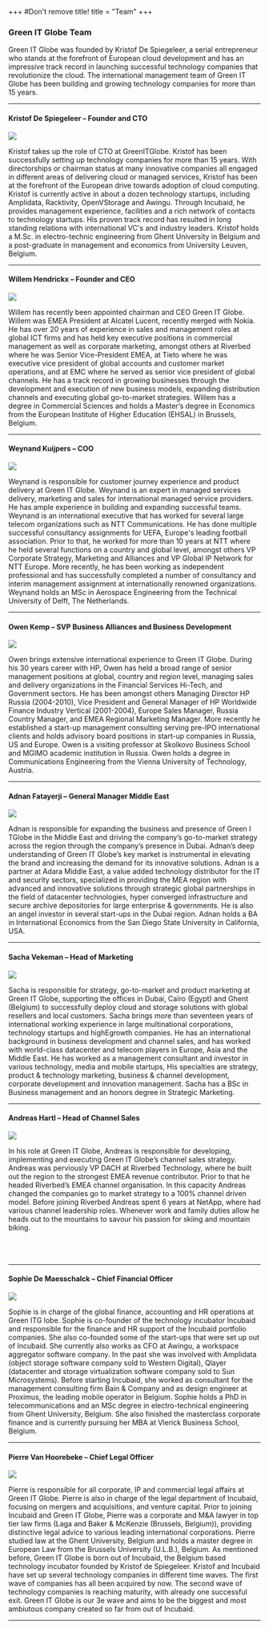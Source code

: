 +++
#Don't remove title!
title = "Team"
+++

### Green IT Globe Team

Green IT Globe was founded by Kristof De Spiegeleer, a serial entrepreneur who stands 
at the forefront of European cloud development and has an impressive track record in launching
successful technology companies that revolutionize the cloud. The international management
team of Green IT Globe has been building and growing technology companies for more than 
15 years. 

----------------

#### Kristof De Spiegeleer – Founder and CTO


![](/images/team/kds.jpg)

Kristof takes up the role of CTO at GreenITGlobe. Kristof has been successfully setting up technology companies for more than 15 years. With directorships or chairman status at many innovative companies all engaged in different areas of delivering cloud or  managed services, Kristof has been at the forefront of the European drive towards adoption of cloud computing. Kristof is currently active in about a dozen technology startups, including Amplidata, Racktivity,
OpenVStorage and Awingu. Through Incubaid, he provides management experience, facilities and a rich network of contacts to technology startups. His proven track record has resulted in long standing relations with international VC's and industry leaders.
Kristof holds a M.Sc. in electro-technic engineering from Ghent University in Belgium and a post-graduate in management and economics from University Leuven, Belgium.

----------------------

#### Willem Hendrickx – Founder and CEO

![](/images/team/willem.jpg)

Willem has recently been appointed chairman and CEO Green IT Globe.
Willem was EMEA President at Alcatel Lucent, recently merged with Nokia. He has over 20 years of experience in sales and management  roles at global ICT firms and has held key executive  positions in commercial management as well as corporate marketing, amongst others at Riverbed where he was Senior Vice-President EMEA, at Tieto where he was executive vice president of global accounts and
customer market operations, and at EMC where he served as senior vice president of global channels. He has a track record in growing businesses through the development and execution of new business models, expanding distribution channels and executing global go-to-market strategies.
Willem has a degree in Commercial Sciences and holds a Master’s degree in Economics from the European Institute of Higher Education (EHSAL) in Brussels, Belgium.

----------------------------

#### Weynand Kuijpers – COO

![](/images/team/weynand.jpg)

Weynand is responsible for customer journey experience and product delivery at Green IT Globe. Weynand is an expert in managed services delivery, marketing and sales for international managed service providers. He has ample experience in building and expanding successful teams.
Weynand is an international executive that has worked for several large telecom organizations such as NTT Communications. He has done multiple successful consultancy assignments for UEFA, Europe's leading football association. Prior to that, he worked for more than 10 years at NTT where he held several functions on a country and global level, amongst others VP Corporate Strategy, Marketing and Alliances and VP Global IP Network for NTT Europe.
More recently, he has been working as independent professional and has successfully completed a number of consultancy and interim management assignment at internationally renowned organizations.
Weynand holds an MSc in Aerospace Engineering from the Technical University of Delft, The Netherlands.


----------------------------

#### Owen Kemp – SVP Business Alliances and Business Development

![](/images/team/owen.jpg)

Owen brings extensive international experience to Green IT Globe. During his 30 years career with HP, Owen has held a broad range of senior management positions at global, country and region level, managing sales and delivery organizations in the Financial Services Hi-Tech, and Government sectors. He has been amongst others Managing Director HP Russia (2004-2010), Vice President and General Manager of HP Worldwide Finance Industry Vertical (2001-2004), Europe Sales Manager, Russia Country Manager, and  EMEA
Regional Marketing Manager.
More recently he established a start-up management consulting serving pre-IPO international clients and holds advisory board positions in start-up companies in Russia, US and Europe. Owen is a visiting professor at Skolkovo Business School and MGIMO academic institution in Russia.
Owen holds a degree in Communications Engineering from the Vienna University of Technology, Austria.


----------------------------


#### Adnan Fatayerji – General Manager Middle East

![](/images/team/adnan.jpg)

Adnan is responsible for expanding the business and presence of Green I TGlobe in  the  Middle East  and  driving  the  company’s  go-to-market strategy across the region through the company’s presence in Dubai. Adnan’s deep understanding of Green IT Globe’s key market is instrumental in elevating the brand and increasing the demand for its innovative solutions.
Adnan is a partner at Adara Middle East, a value added technology distributor for the IT and security sectors, specialized in providing  the
MEA region with advanced and innovative solutions through strategic global partnerships in the field of datacenter technologies, hyper converged infrastructure and secure archive depositories for large enterprise & governments. He is also an angel investor in several start-ups in the Dubai region.
Adnan holds a BA in International Economics from the San Diego State University in California, USA.



----------------------------


#### Sacha Vekeman – Head of Marketing

![](/images/team/sacha.jpg)

Sacha is responsible for strategy, go-to-market and product marketing at Green IT Globe, supporting the offices in Dubai, Caïro (Egypt) and Ghent (Belgium) to successfully deploy cloud and storage solutions with global resellers and local customers.
Sacha brings more than seventeen years of international working experience in large multinational corporations, technology startups and  highEgrowth  companies.  He  has  an  international  background  in business  development  and  channel  sales,  and  has  worked  with  world-class  datacenter  and  telecom  players  in  Europe,  Asia  and  the  Middle 
East. He has worked as a management consultant and investor in various technology, media and mobile startups, His specialties are strategy, product & technology marketing, business & channel development, corporate development and innovation management.
Sacha has a BSc in Business management and an honors degree in Strategic Marketing.


----------------------------


#### Andreas Hartl – Head of Channel Sales

![](/images/team/yves.jpg)

In his role at Green IT Globe, Andreas is responsible for developing, implementing and executing Green IT Globe’s channel sales strategy. Andreas was perviously VP DACH at Riverbed Technology, where he built out the region to the strongest EMEA revenue contributor. Prior to that he headed Riverbed’s EMEA channel organisation. In this capacity Andreas changed the companies go to market strategy to a 100% channel driven model. Before joining Riverbed Andreas spent 6 years at NetApp, where had various channel leadership roles. Whenever work and family duties allow he heads out to the mountains to savour his passion for skiing and mountain biking.
<br>
<br>
<br>
<br>



----------------------------

#### Sophie De Maesschalck – Chief Financial Officer

![](/images/team/sophie.jpg)

Sophie is in charge of the global finance, accounting and HR operations at Green ITG lobe.
Sophie   is   co-founder   of   the   technology   incubator   Incubaid   and responsible for the finance and HR support of the Incubaid portfolio companies. She also co-founded some of the start-ups that were set up out of Incubaid. She currently also works as CFO at Awingu, a workspace aggregator software company. In the past she was involved with Amplidata (object storage software company sold to Western   Digital),   Qlayer   (datacenter and   storage   virtualization
software company sold to Sun Microsystems). Before starting Incubaid, she worked as consultant for the management consulting firm Bain & Company and as design engineer at Proximus, the leading mobile operator in Belgium.
Sophie holds a PhD in telecommunications   and   an   MSc   degree   in   electro-technical engineering from Ghent University, Belgium. She also finished the masterclass corporate finance and is currently pursuing her MBA at Vlerick Business School, Belgium.



----------------------------

#### Pierre Van Hoorebeke – Chief Legal Officer

![](/images/team/pierre.jpg)

Pierre is responsible for all corporate, IP and commercial legal affairs at Green IT Globe.
Pierre is also in charge of the legal department of Incubaid, focusing  on mergers and acquisitions, and venture capital. Prior to joining Incubaid and Green IT Globe, Pierre was a corporate and M&A lawyer in top tier law firms (Laga and Baker & McKenzie (Brussels, Belgium)), providing distinctive legal advice to various leading international corporations.
Pierre studied law at the Ghent University, Belgium and holds a master degree in European Law from the Brussels University (U.L.B.), Belgium.
As mentioned before, Green IT Globe is born out of Incubaid, the Belgium based technology incubator founded by Kristof de Spiegeleer.
Kristof and Incubaid have set up several technology companies in different time waves. The first wave of companies has all been acquired by now. The second wave of technology companies is reaching maturity, with already one successful exit. Green IT Globe is our 3e wave and aims to be the biggest and most ambiutous company created so far from out of Incubaid.


----------------------------